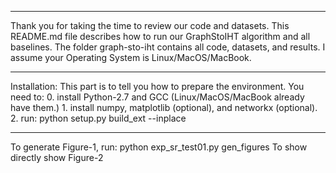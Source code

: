 --------------------------------------------------------------------------------
Thank you for taking the time to review our code and datasets. This README.md 
file describes how to run our GraphStoIHT algorithm and all baselines. The 
folder graph-sto-iht contains all code, datasets, and results. I assume your
Operating System is Linux/MacOS/MacBook.

--------------------------------------------------------------------------------
Installation:  This part is to tell you how to prepare the environment. 
You need to:
    0.  install Python-2.7 and GCC (Linux/MacOS/MacBook already have them.)
    1.  install numpy, matplotlib (optional), and networkx (optional).
    2.  run: 
            python setup.py build_ext --inplace

--------------------------------------------------------------------------------

To generate Figure-1, run:
            python exp_sr_test01.py gen_figures
To show directly show Figure-2
